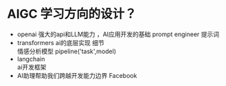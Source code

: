 # AIGC 学习方向的设计？ 
  -  openai
    强大的api和LLM能力 ，AI应用开发的基础
      prompt engineer 提示词
  - transformers 
     ai的底层实现    细节  
     情感分析模型    pipeline('task',model)
  - langchain  
       ai开发框架  
  - AI助理帮助我们跨越开发能力边界  Facebook